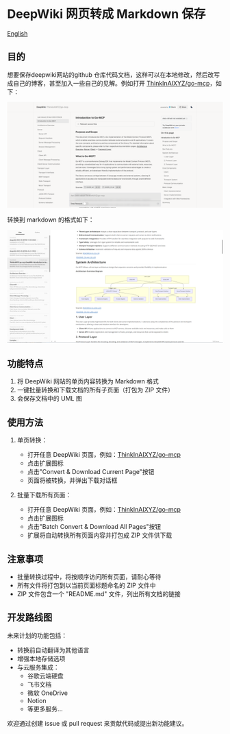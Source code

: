 # DeepWiki 网页转成 Markdown 保存

[English](./README.md)

## 目的

想要保存deepwiki网站的github 仓库代码文档，这样可以在本地修改，然后改写成自己的博客，甚至加入一些自己的见解。例如打开 [ThinkInAIXYZ/go-mcp](https://deepwiki.com/ThinkInAIXYZ/go-mcp )，如下：

![](./images/deepwiki-github.png)

转换到 markdown 的格式如下：

![](./images/deepwiki-markdown.png)

## 功能特点

1. 将 DeepWiki 网站的单页内容转换为 Markdown 格式
2. 一键批量转换和下载文档的所有子页面（打包为 ZIP 文件）
3. 会保存文档中的 UML 图

## 使用方法

1. 单页转换：
   - 打开任意 DeepWiki 页面，例如：[ThinkInAIXYZ/go-mcp](https://deepwiki.com/ThinkInAIXYZ/go-mcp)
   - 点击扩展图标
   - 点击"Convert & Download Current Page"按钮
   - 页面将被转换，并弹出下载对话框

2. 批量下载所有页面：
   - 打开任意 DeepWiki 页面，例如：[ThinkInAIXYZ/go-mcp](https://deepwiki.com/ThinkInAIXYZ/go-mcp)
   - 点击扩展图标
   - 点击"Batch Convert & Download All Pages"按钮
   - 扩展将自动转换所有页面内容并打包成 ZIP 文件供下载

## 注意事项

- 批量转换过程中，将按顺序访问所有页面，请耐心等待
- 所有文件将打包到以当前页面标题命名的 ZIP 文件中
- ZIP 文件包含一个 "README.md" 文件，列出所有文档的链接

## 开发路线图

未来计划的功能包括：

- 转换前自动翻译为其他语言
- 增强本地存储选项
- 与云服务集成：
  - 谷歌云端硬盘
  - 飞书文档
  - 微软 OneDrive
  - Notion
  - 等更多服务...

欢迎通过创建 issue 或 pull request 来贡献代码或提出新功能建议。 